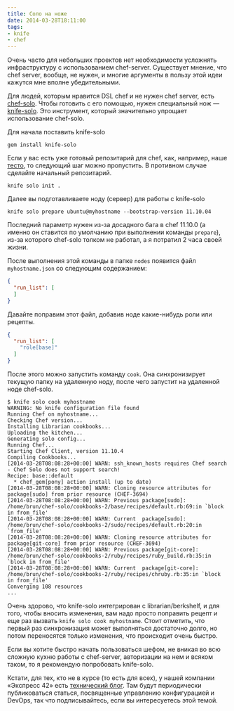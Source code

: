```yaml
---
title: Соло на ноже
date: 2014-03-28T18:11:00
tags:
- knife
- chef
---
```


Очень часто для небольших проектов нет необходимости усложнять инфраструктуру с использованием chef-server. Существует
мнение, что chef server, вообще, не нужен, и многие аргументы в пользу этой идеи кажутся мне вполне убедительными.

Для людей, которым нравится DSL chef и не нужен chef server, есть [chef-solo](http://docs.opscode.com/chef_solo.html).
Чтобы готовить с его помощью, нужен специальный нож — [knife-solo](http://matschaffer.github.io/knife-solo/). Это
инструмент, который значительно упрощает использование chef-solo.

Для начала поставить knife-solo

```
gem install knife-solo
```

Если у вас есть уже готовый репозитарий для chef, как, например, наше [тесто](https://github.com/express42-cookbooks/testo),
то следующий шаг можно пропустить. В противном случае сделайте начальный репозитарий.

```
knife solo init .
```

Далее вы подготавливаете ноду (сервер) для работы с knife-solo

```
knife solo prepare ubuntu@myhostname --bootstrap-version 11.10.04
```

Последний параметр нужен из-за досадного бага в chef 11.10.0 (а именно он ставится по умолчанию при выполнении команды
`prepare`), из-за которого chef-solo толком не работал, а я потратил 2 часа своей жизни.

После выполнения этой команды в папке `nodes` появится файл `myhostname.json` со следующим содержанием:

```json
{
  "run_list": [
  ]
}
```

Давайте поправим этот файл, добавив ноде какие-нибудь роли или рецепты.

```json
{
  "run_list": [
    "role[base]"
  ]
}
```


После этого можно запустить команду `cook`. Она синхронизирует текущую папку на удаленную ноду, после чего запустит на
удаленной ноде chef-solo.

```
$ knife solo cook myhostname
WARNING: No knife configuration file found
Running Chef on myhostname...
Checking Chef version...
Installing Librarian cookbooks...
Uploading the kitchen...
Generating solo config...
Running Chef...
Starting Chef Client, version 11.10.4
Compiling Cookbooks...
[2014-03-28T08:08:28+00:00] WARN: ssh_known_hosts requires Chef search - Chef Solo does not support search!
Recipe: base::default
  * chef_gem[pony] action install (up to date)
[2014-03-28T08:08:28+00:00] WARN: Cloning resource attributes for package[sudo] from prior resource (CHEF-3694)
[2014-03-28T08:08:28+00:00] WARN: Previous package[sudo]: /home/brun/chef-solo/cookbooks-2/base/recipes/default.rb:69:in `block in from_file'
[2014-03-28T08:08:28+00:00] WARN: Current  package[sudo]: /home/brun/chef-solo/cookbooks-2/sudo/recipes/default.rb:20:in `from_file'
[2014-03-28T08:08:28+00:00] WARN: Cloning resource attributes for package[git-core] from prior resource (CHEF-3694)
[2014-03-28T08:08:28+00:00] WARN: Previous package[git-core]: /home/brun/chef-solo/cookbooks-2/ruby/recipes/ruby_build.rb:35:in `block in from_file'
[2014-03-28T08:08:28+00:00] WARN: Current  package[git-core]: /home/brun/chef-solo/cookbooks-2/ruby/recipes/chruby.rb:35:in `block in from_file'
Converging 108 resources
...
```

Очень здорово, что knife-solo интегрирован с librarian/berkshelf, и для того, чтобы вносить изменения, вам надо просто
поправить рецепт и еще раз вызвать `knife solo cook myhostname`. Стоит отметить, что первый раз синхронизация может
выполняться достаточно долго, но потом переносятся только изменения, что происходит очень быстро.

Если вы хотите быстро начать пользоваться шефом, не вникая во всю сложную кухню работы с chef-server, авторизации на нем
и всяком таком, то я рекомендую попробовать knife-solo.

Кстати, для тех, кто не в курсе (то есть для всех), у нашей компании «Экспресс 42» есть
[технический блог](http://express42.com/techblog.html). Там будут периодически публиковаться статься, посвященные управлению
конфигурацией и DevOps, так что подписывайтесь, если вы интересуетесь этой темой.
